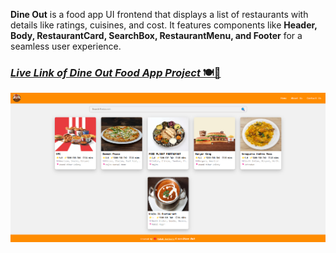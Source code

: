 **Dine Out** is a food app UI frontend that displays a list of restaurants with details like ratings, cuisines, and cost. It features components like **Header, Body, RestaurantCard, SearchBox, RestaurantMenu, and Footer** for a seamless user experience.

### [_Live Link of Dine Out Food App Project_ 🍽️🚀](https://dine-out-fe.netlify.app/)

<img src="../../assets/dine-out-web-img.png" alt="Dine Out App" width="600" height="auto" />
